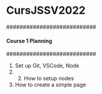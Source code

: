 # CursJSSV2022

###########################
#### Course 1 Planning ####
###########################
1. Set up Git, VSCode, Node
2. 2. How to setup nodes
3. How to create a simple page
